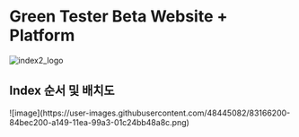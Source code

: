 <h1>Green Tester Beta Website + Platform </h1>


![index2_logo](https://user-images.githubusercontent.com/48445082/83166293-acae2580-a149-11ea-8ce4-357d9d467771.png)

<h2> Index 순서 및 배치도 </h2>
![image](https://user-images.githubusercontent.com/48445082/83166200-84bec200-a149-11ea-99a3-01c24bb48a8c.png)
